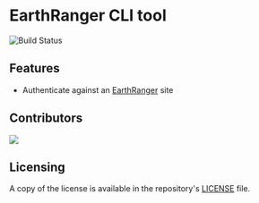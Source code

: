 # EarthRanger CLI tool
![Build Status](https://github.com/doneill/er-cli-go/actions/workflows/go.yml/badge.svg)

## Features
- Authenticate against an [EarthRanger](https://www.earthranger.com) site

## Contributors
<a href="https://github.com/doneill/er-cli-go/graphs/contributors">
  <img src="https://contributors-img.web.app/image?repo=doneill/er-cli-go" />
</a>

## Licensing
A copy of the license is available in the repository's [LICENSE](LICENSE) file.
